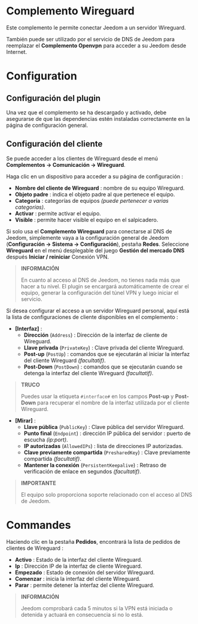 # Complemento Wireguard

Este complemento le permite conectar Jeedom a un servidor Wireguard.

También puede ser utilizado por el servicio de DNS de Jeedom para reemplazar el **Complemento Openvpn** para acceder a su Jeedom desde Internet.

# Configuration

## Configuración del plugin

Una vez que el complemento se ha descargado y activado, debe asegurarse de que las dependencias estén instaladas correctamente en la página de configuración general.

## Configuración del cliente

Se puede acceder a los clientes de Wireguard desde el menú **Complementos → Comunicación → Wireguard**.

Haga clic en un dispositivo para acceder a su página de configuración :

- **Nombre del cliente de Wireguard** : nombre de su equipo Wireguard.
- **Objeto padre** : indica el objeto padre al que pertenece el equipo.
- **Categoría** : categorías de equipos *(puede pertenecer a varias categorías)*.
- **Activar** : permite activar el equipo.
- **Visible** : permite hacer visible el equipo en el salpicadero.

Si solo usa el **Complemento Wireguard** para conectarse al DNS de Jeedom, simplemente vaya a la configuración general de Jeedom (**Configuración → Sistema → Configuración**), pestaña **Redes**. Seleccione **Wireguard** en el menú desplegable del juego **Gestión del mercado DNS** después **Iniciar / reiniciar** Conexión VPN.

>**INFORMACIÓN**
>
>En cuanto al acceso al DNS de Jeedom, no tienes nada más que hacer a tu nivel. El plugin se encargará automáticamente de crear el equipo, generar la configuración del túnel VPN y luego iniciar el servicio.

Si desea configurar el acceso a un servidor Wireguard personal, aquí está la lista de configuraciones de cliente disponibles en el complemento :

- **[Interfaz]** :
    - **Dirección** (`Address`) : Dirección de la interfaz de cliente de Wireguard.
    - **Llave privada** (`PrivateKey`) : Clave privada del cliente Wireguard.
    - **Post-up** (`PostUp`) : comandos que se ejecutarán al iniciar la interfaz del cliente Wireguard *(facultatif)*.
    - **Post-Down** (`PostDown`) : comandos que se ejecutarán cuando se detenga la interfaz del cliente Wireguard *(facultatif)*.

>**TRUCO**
>
>Puedes usar la etiqueta ``#interface#`` en los campos **Post-up** y **Post-Down** para recuperar el nombre de la interfaz utilizada por el cliente Wireguard.

- **[Mirar]** :
    - **Llave pública** (`PublicKey`) : Clave pública del servidor Wireguard.
    - **Punto final** (`Endpoint`) : dirección IP pública del servidor : puerto de escucha *(ip:port)*.
    - **IP autorizadas** (`AllowedIPs`) : lista de direcciones IP autorizadas.
    - **Clave previamente compartida** (`PresharedKey`) : Clave previamente compartida *(facultatif)*.
    - **Mantener la conexión** (`PersistentKeepalive`) : Retraso de verificación de enlace en segundos *(facultatif)*.

>**IMPORTANTE**
>
>El equipo solo proporciona soporte relacionado con el acceso al DNS de Jeedom.

# Commandes

Haciendo clic en la pestaña **Pedidos**, encontrará la lista de pedidos de clientes de Wireguard :

- **Activo** : Estado de la interfaz del cliente Wireguard.
- **Ip** : Dirección IP de la interfaz de cliente Wireguard.
- **Empezado** : Estado de conexión del servidor Wireguard.
- **Comenzar** : inicia la interfaz del cliente Wireguard.
- **Parar** : permite detener la interfaz del cliente Wireguard.

>**INFORMACIÓN**
>
>Jeedom comprobará cada 5 minutos si la VPN está iniciada o detenida y actuará en consecuencia si no lo está.
